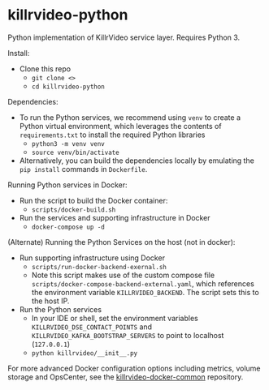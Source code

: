 # killrvideo-python
Python implementation of KillrVideo service layer. Requires Python 3.

Install:
* Clone this repo
    * `git clone <>`
    * `cd killrvideo-python`
    
Dependencies:
* To run the Python services, we recommend using `venv` to create a Python virtual environment, which leverages the contents 
of `requirements.txt` to install the required Python libraries
    * `python3 -m venv venv`
    * `source venv/bin/activate`
* Alternatively, you can build the dependencies locally by emulating the `pip install` commands in `Dockerfile`. 

Running Python services in Docker:
* Run the script to build the Docker container:
    * `scripts/docker-build.sh`  
* Run the services and supporting infrastructure in Docker
    * `docker-compose up -d`
    
(Alternate) Running the Python Services on the host (not in docker):   
* Run supporting infrastructure using Docker
    * `scripts/run-docker-backend-exernal.sh`
    * Note this script makes use of the custom compose file `scripts/docker-compose-backend-external.yaml`, which references the environment variable `KILLRVIDEO_BACKEND`. The script sets this to the host IP.
* Run the Python services
    * In your IDE or shell, set the environment variables `KILLRVIDEO_DSE_CONTACT_POINTS` and `KILLRVIDEO_KAFKA_BOOTSTRAP_SERVERS` to point to localhost (`127.0.0.1`)
    * `python killrvideo/__init__.py`

For more advanced Docker configuration options including metrics, volume storage and OpsCenter, see the [killrvideo-docker-common](https://github.com/KillrVideo/killrvideo-docker-common) repository.  

